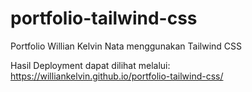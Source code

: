 # portfolio-tailwind-css
Portfolio Willian Kelvin Nata menggunakan Tailwind CSS

Hasil Deployment dapat dilihat melalui:
https://williankelvin.github.io/portfolio-tailwind-css/
